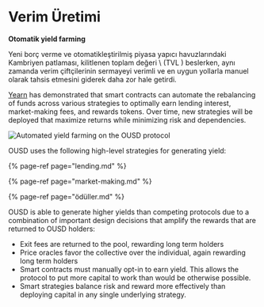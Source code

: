 # Verim Üretimi

**Otomatik yield farming**

Yeni borç verme ve otomatikleştirilmiş piyasa yapıcı havuzlarındaki Kambriyen patlaması, kilitlenen toplam değeri \ (TVL \) beslerken, aynı zamanda verim çiftçilerinin sermayeyi verimli ve en uygun yollarla manuel olarak tahsis etmesini giderek daha zor hale getirdi.

[Yearn](https://yearn.finance/) has demonstrated that smart contracts can automate the rebalancing of funds across various strategies to optimally earn lending interest, market-making fees, and rewards tokens. Over time, new strategies will be deployed that maximize returns while minimizing risk and dependencies.

![Automated yield farming on the OUSD protocol](../../.gitbook/assets/ousd_earnings_graphic.png)

OUSD uses the following high-level strategies for generating yield:

{% page-ref page="lending.md" %}

{% page-ref page="market-making.md" %}

{% page-ref page="ödüller.md" %}

OUSD is able to generate higher yields than competing protocols due to a combination of important design decisions that amplify the rewards that are returned to OUSD holders:

* Exit fees are returned to the pool, rewarding long term holders
* Price oracles favor the collective over the individual, again rewarding long term holders
* Smart contracts must manually opt-in to earn yield. This allows the protocol to put more capital to work than would be otherwise possible.
* Smart strategies balance risk and reward more effectively than deploying capital in any single underlying strategy.

